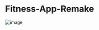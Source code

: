 # Fitness-App-Remake

![image](https://user-images.githubusercontent.com/101862742/231022044-bc2b8bb9-b065-4584-b0dc-f996bc46eda4.png)
